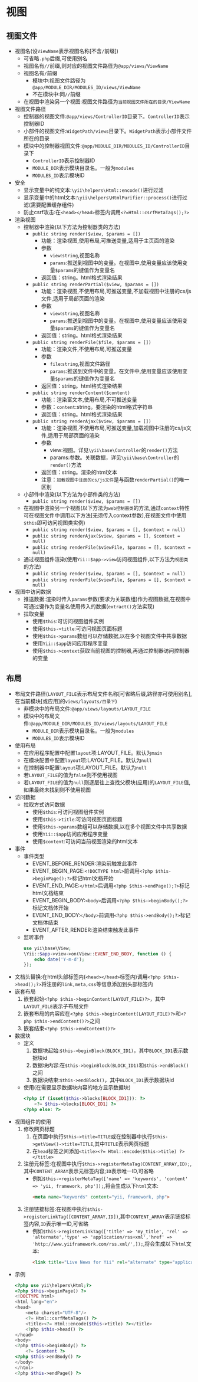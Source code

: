 # 视图

## 视图文件
* 视图名(设`ViewName`表示视图名称[不含`/`前缀]) 
    * 可省略`.php`后缀,可使用别名
    * 视图名有`//`前缀,则对应的视图文件路径为`@app/views/ViewName`
    * 视图名有`/`前缀
        * 模块中:视图文件路径为`@app/MODULE_DIR/MODULES_ID/views/ViewName`
        * 不在模块中:同`//`前缀
    * 在视图中渲染另一个视图:视图文件路径为`当前视图文件所在的目录/ViewName`
* 视图文件路径
    * 控制器的视图文件:`@app/views/ControllerID`目录下。`ControllerID`表示控制器ID
    * 小部件的视图文件:`WidgetPath/views`目录下。`WidgetPath`表示小部件文件所在的目录
    * 模块中的控制器视图文件:`@app/MODULE_DIR/MODULES_ID/ControllerID`目录下
        * `ControllerID`表示控制器ID
        * `MODULE_DIR`表示模块目录名。一般为`modules`
        * `MODULES_ID`表示模块ID
* 安全
    * 显示变量中的纯文本:`\yii\helpers\Html::encode()`进行过滤
    * 显示变量中的html文本:`\yii\helpers\HtmlPurifier::process()`进行过滤(需要配置缓存组件) 
    * 防止csrf攻击:在`<head></head>`标签内调用`<?=Html::csrfMetaTags();?>` 
* 渲染视图
    * 控制器中渲染(以下方法为控制器类的方法) 
        * `public string render($view, $params = [])`
            * 功能：渲染视图,使用布局,可推送变量,适用于主页面的渲染
            * 参数
                * `view`:`string`,视图名称
                * `params`:推送到视图中的变量。在视图中,使用变量应该使用变量`$params`的键值作为变量名
            * 返回值：string。html格式渲染结果
        * `public string renderPartial($view, $params = [])`
            * 功能：渲染视图,不使用布局,可推送变量,不加载视图中注册的cs/js文件,适用于局部页面的渲染
            * 参数
                * `view`:`string`,视图名称
                * `params`:推送到视图中的变量。在视图中,使用变量应该使用变量`$params`的键值作为变量名
            * 返回值：string。html格式渲染结果
        * `public string renderFile($file, $params = [])`
            * 功能：渲染文件,不使用布局,可推送变量
            * 参数
                * `file`:`string`,视图文件路径
                * `params`:推送到文件中的变量。在文件中,使用变量应该使用变量`$params`的键值作为变量名
            * 返回值：string。html格式渲染结果 
        * `public string renderContent($content)`
            * 功能：渲染富文本,使用布局,不可推送变量
            * 参数：`content`:string。要渲染的html格式字符串
            * 返回值：string。html格式渲染结果
        * `public string renderAjax($view, $params = [])`
            * 功能：渲染视图,不使用布局,可推送变量,加载视图中注册的cs/js文件,适用于局部页面的渲染
            * 参数
                * view:视图。详见`\yii\base\Controller`的`render()`方法 
                * params:参数。关联数据，详见`\yii\base\Controller`的`render()`方法 
            * 返回值：string。渲染的html文本  
            * 注意：`加载视图中注册的cs/js文件`是与函数`renderPartial()`的唯一区别 
    * 小部件中渲染(以下方法为小部件类的方法) 
        * `public string render($view, $params = [])`
    * 在视图中渲染另一个视图(以下方法为`web控制器类`的方法,通过`context`特性可在视图文件中调用以下方法[无须传入context参数],在视图文件中使用`$this`即可访问视图类实例) 
        * `public string render($view, $params = [], $context = null)`
        * `public string renderAjax($view, $params = [], $context = null)` 
        * `public string renderFile($viewFile, $params = [], $context = null)`
    * 通过视图组件渲染(使用`Yii::$app->view`访问视图组件,以下方法为`视图类`的方法)  
        * `public string render($view, $params = [], $context = null)`
        * `public string renderFile($viewFile, $params = [], $context = null)`
* 视图中访问数据
    * 推送数据:渲染时传入`params`参数(要求为关联数组)作为视图数据,在视图中可通过键作为变量名使用传入的数据(`extract()`方法实现) 
    * 拉取变量 
        * 使用`$this`:可访问视图组件实例 
        * 使用`$this->title`:可访问视图页面标题 
        * 使用`$this->params`数组可以存储数据,以在多个视图文件中共享数据  
        * 使用`Yii::$app`访问应用程序变量 
        * 使用`$this->context`获取当前视图的控制器,再通过控制器访问控制器的变量 

## 布局
* 布局文件路径(`LAYOUT_FILE`表示布局文件名称[可省略后缀,路径亦可使用别名],在当前模块[或应用]的`views/layouts/目录下`) 
    * 非模块中的布局文件:`@app/views/layouts/LAYOUT_FILE`
    * 模块中的布局文件:`@app/MODULE_DIR/MODULES_ID/views/layouts/LAYOUT_FILE`
        * `MODULE_DIR`表示模块目录名。一般为`modules`
        * `MODULES_ID`表示模块ID 
* 使用布局
    * 在应用程序配置中配置`layout`项:LAYOUT_FILE。默认为`main`
    * 在模块配置中配置`layout`项:LAYOUT_FILE。默认为`null`
    * 在控制器中配置`layout`项:LAYOUT_FILE。默认为`null`
    * 若`LAYOUT_FILE`的值为`false`则不使用视图
    * 若`LAYOUT_FILE`的值为`null`则逐层往上查找父模块(应用)的`LAYOUT_FILE`值,如果最终未找到则不使用视图
* 访问数据
    * 拉取方式访问数据 
        * 使用`$this`:可访问视图组件实例 
        * 使用`$this->title`:可访问视图页面标题 
        * 使用`$this->params`数组可以存储数据,以在多个视图文件中共享数据 
        * 使用`Yii::$app`访问应用程序变量  
        * 使用`$content`:可访问当前视图渲染的html文本 
* 事件
    * 事件类型
        * EVENT_BEFORE_RENDER:渲染前触发此事件 
        * EVENT_BEGIN_PAGE:`<!DOCTYPE html>`前调用`<?php $this->beginPage();?>`标记html文档开始
        * EVENT_END_PAGE:`</html>`后调用`<?php $this->endPage();?>`标记html文档结束 
        * EVENT_BEGIN_BODY:`<body>`后调用`<?php $this->beginBody();?>`标记文档体开始
        * EVENT_END_BODY:`</body>`前调用`<?php $this->endBody();?>`标记文档体结束 
        * EVENT_AFTER_RENDER:渲染结束触发此事件  
    * 监听事件
        ```php
        use yii\base\View;
        \Yii::$app->view->on(View::EVENT_END_BODY, function () {
            echo date('Y-m-d');
        });
        ```
* 文档头替换:在html头部标签内(`<head></head>`标签内)调用`<?php $this->head();?>`将注册的`link,meta,css`等信息添加到头部标签内 
* 嵌套布局
    1. 嵌套起始`<?php $this->beginContent(LAYOUT_FILE)?>`，其中`LAYOUT_FILE`表示子布局文件
    1. 嵌套布局的内容应在`<?php $this->beginContent(LAYOUT_FILE)?>`和`<?php $this->endContent()?>`之间
    1. 嵌套结束`<?php $this->endContent()?>`
* 数据块
    * 定义
        1. 数据块起始:`$this->beginBlock(BLOCK_ID1)`，其中`BLOCK_ID1`表示数据块id 
        1. 数据块内容:在`$this->beginBlock(BLOCK_ID1)`和`$this->endBlock()`之间 
        1. 数据块结束:`$this->endBlock()`，其中`BLOCK_ID1`表示数据块id  
    * 使用(在需要显示数据块内容的地方显示数据块)
        ```php 
        <?php if (isset($this->blocks[BLOCK_ID1])): ?>
            <?= $this->blocks[BLOCK_ID1] ?>
        <?php else: ?>
        ```
* 视图组件的使用
    1. 修改网页标题
        1. 在页面中执行`$this->title=TITLE`或在控制器中执行`$this->getView()->title=TITLE`,其中`TITLE`表示网页标题
        1. 在`head`标签之间添加`<title><?= Html::encode($this->title) ?></title>`
    1. 注册元标签:在视图中执行`$this->registerMetaTag(CONTENT_ARRAY,ID);`,其中`CONTENT_ARRAY`表示元标签内容;`ID`表示唯一ID,可省略
        * 例如`$this->registerMetaTag(['name' => 'keywords', 'content' => 'yii, framework, php']);`,将会生成以下`html`文本:
            ```html
            <meta name="keywords" content="yii, framework, php"> 
            ```
    1. 注册链接标签:在视图中执行`$this->registerLinkTag([CONTENT_ARRAY,ID])`,其中`CONTENT_ARRAY`表示链接标签内容,`ID`表示唯一ID,可省略
        * 例如`$this->registerLinkTag(['title' => 'my_title', 'rel' => 'alternate','type' => 'application/rss+xml','href' => 'http://www.yiiframework.com/rss.xml/',]);`,将会生成以下`html`文本:
            ```html
            <link title="Live News for Yii" rel="alternate" type="application/rss+xml" href="http://www.yiiframework.com/rss.xml/">
            ```
* 示例
    ```php
    <?php use yii\helpers\Html;?>
    <?php $this->beginPage() ?>
    <!DOCTYPE html>
    <html lang="en">
    <head>
        <meta charset="UTF-8"/>
        <?= Html::csrfMetaTags() ?> 
        <title><?= Html::encode($this->title) ?></title> 
        <?php $this->head() ?>
    </head>
    <body>
    <?php $this->beginBody() ?> 
        <?= $content ?>
    <?php $this->endBody() ?> 
    </body>
    </html>
    <?php $this->endPage() ?>
    ```
    
